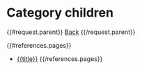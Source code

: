 # Category children

{{#request.parent}}
[Back](/{{request.parent}})
{{/request.parent}}

{{#references.pages}}
- [{{title}}](/{{link}})
{{/references.pages}}


